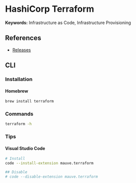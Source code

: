 # HashiCorp Terraform

<!--
https://www.hashicorp.com/certification/terraform-associate
https://app.pluralsight.com/paths/skills/hashicorp-certified-terraform-associate?aid=7010a000002BWqBAAW

https://www.linkedin.com/learning/advanced-terraform/terraform-in-the-real-world

https://www.youtube.com/watch?v=OXE2a8dqIAI

https://www.linkedin.com/learning/advanced-terraform/terraform-in-the-real-world
https://www.linkedin.com/learning/learning-terraform-2/welcome

https://github.com/semi-technologies/weaviate-infra
https://github.com/Artemmkin/terraform-kubernetes

https://github.com/terraform-providers/terraform-provider-azurerm

Core/State
Providers (AWS: EC2, Users|Kubernetes: Services)
Resource (VPC/Kubernetes Namespace)

Declarative vs Imperative

What does declarative mean exactly?

What does Imperative mean exactly?
- check delta

Version v0.11.10
Version v0.15.1
-->

**Keywords:** Infrastructure as Code, Infrastructure Provisioning

## References

- [Releases](https://releases.hashicorp.com/terraform/)

## CLI

### Installation

#### Homebrew

```sh
brew install terraform
```

### Commands

```sh
terraform -h
```

<!-- ### Usage

```sh
terraform refresh
terraform plan
terraform apply
terraform destroy
``` -->

### Tips

#### Visual Studio Code

```sh
# Install
code --install-extension mauve.terraform

## Disable
# code --disable-extension mauve.terraform
```

<!--
## Interview

https://www.youtube.com/watch?v=uFaMUS6Z9fI
-->
